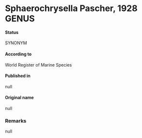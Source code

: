 Sphaerochrysella Pascher, 1928 GENUS
=======

#### Status
SYNONYM

#### According to
World Register of Marine Species

#### Published in
null

#### Original name
null

### Remarks
null